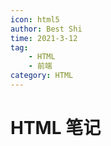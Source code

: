 ```yaml
---
icon: html5
author: Best Shi
time: 2021-3-12
tag:
    - HTML
    - 前端
category: HTML
---
```


# HTML 笔记
